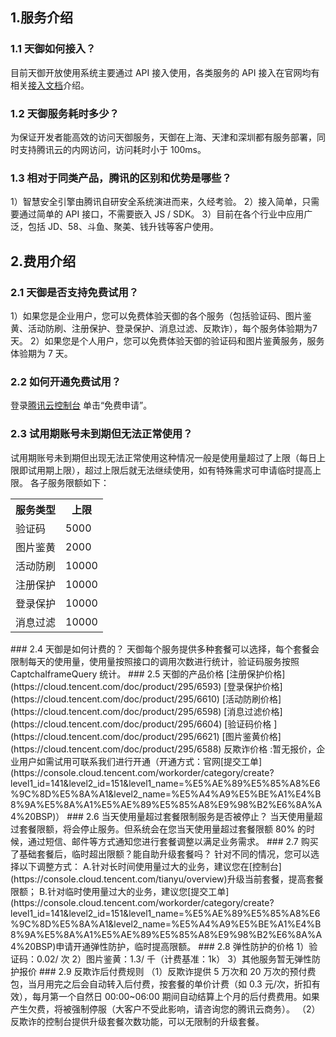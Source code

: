 ## 1.服务介绍
### 1.1 天御如何接入？
目前天御开放使用系统主要通过 API 接入使用，各类服务的 API 接入在官网均有相关[接入文档](https://cloud.tencent.com/document/api/295/1774)介绍。
### 1.2 天御服务耗时多少？
为保证开发者能高效的访问天御服务，天御在上海、天津和深圳都有服务部署，同时支持腾讯云的内网访问，访问耗时小于 100ms。
### 1.3 相对于同类产品，腾讯的区别和优势是哪些？
1）智慧安全引擎由腾讯自研安全系统演进而来，久经考验。
2）接入简单，只需要通过简单的 API 接口，不需要嵌入 JS / SDK。
3）目前在各个行业中应用广泛，包括 JD、58、斗鱼、聚美、钱升钱等客户使用。

## 2.费用介绍

### 2.1 天御是否支持免费试用？
1）如果您是企业用户，您可以免费体验天御的各个服务（包括验证码、图片鉴黄、活动防刷、注册保护、登录保护、消息过滤、反欺诈），每个服务体验期为7天。
2）如果您是个人用户，您可以免费体验天御的验证码和图片鉴黄服务，服务体验期为 7 天。
### 2.2 如何开通免费试用？
登录[腾讯云控制台](https://console.cloud.tencent.com/tianyu/overview) 单击“免费申请”。
### 2.3 试用期账号未到期但无法正常使用？
试用期账号未到期但出现无法正常使用这种情况一般是使用量超过了上限（每日上限即试用期上限），超过上限后就无法继续使用，如有特殊需求可申请临时提高上限。
各子服务限额如下：
<table class="t">
<th><b>服务类型</b>
</th><th> <b>上限</b>
</th>
<tr>
<td> 验证码
</td><td> 5000
</td></tr>
<tr>
<td> 图片鉴黄
</td><td> 2000
</td></tr>
<tr>
<td> 活动防刷
</td><td> 10000
</td></tr>
<tr>
<td> 注册保护
</td><td> 10000
</td></tr>
<tr>
<td> 登录保护
</td><td> 10000
</td></tr>
<tr>
<td> 消息过滤
</td><td> 10000
</td></tr></tbody></table>
### 2.4 天御是如何计费的？
天御每个服务提供多种套餐可以选择，每个套餐会限制每天的使用量，使用量按照接口的调用次数进行统计，验证码服务按照 CaptchaIframeQuery 统计。
### 2.5 天御的产品价格
[注册保护价格](https://cloud.tencent.com/doc/product/295/6593)
[登录保护价格](https://cloud.tencent.com/doc/product/295/6610)
[活动防刷价格](https://cloud.tencent.com/doc/product/295/6598)
[消息过滤价格](https://cloud.tencent.com/doc/product/295/6604)
[验证码价格  ](https://cloud.tencent.com/doc/product/295/6621)
[图片鉴黄价格](https://cloud.tencent.com/doc/product/295/6588)
反欺诈价格  :暂无报价，企业用户如需试用可联系我们进行开通（开通方式：官网[提交工单](https://console.cloud.tencent.com/workorder/category/create?level1_id=141&level2_id=151&level1_name=%E5%AE%89%E5%85%A8%E6%9C%8D%E5%8A%A1&level2_name=%E5%A4%A9%E5%BE%A1%E4%B8%9A%E5%8A%A1%E5%AE%89%E5%85%A8%E9%98%B2%E6%8A%A4%20BSP)）
### 2.6 当天使用量超过套餐限制服务是否被停止？
当天使用量超过套餐限额，将会停止服务。但系统会在您当天使用量超过套餐限额 80% 的时候，通过短信、邮件等方式通知您进行套餐调整以满足业务需求。
### 2.7 购买了基础套餐后，临时超出限额？能自助升级套餐吗？
针对不同的情况，您可以选择以下调整方式：
A.针对长时间使用量过大的业务，建议您在[控制台](https://console.cloud.tencent.com/tianyu/overview)升级当前套餐，提高套餐限额；
B.针对临时使用量过大的业务，建议您[提交工单](https://console.cloud.tencent.com/workorder/category/create?level1_id=141&level2_id=151&level1_name=%E5%AE%89%E5%85%A8%E6%9C%8D%E5%8A%A1&level2_name=%E5%A4%A9%E5%BE%A1%E4%B8%9A%E5%8A%A1%E5%AE%89%E5%85%A8%E9%98%B2%E6%8A%A4%20BSP)申请开通弹性防护，临时提高限额。
### 2.8 弹性防护的价格
1）验证码：0.02/ 次
2）图片鉴黄：1.3/ 千（计费基准：1k）
3）其他服务暂无弹性防护报价
### 2.9 反欺诈后付费规则
（1）反欺诈提供 5 万次和 20 万次的预付费包，当月用完之后会自动转入后付费，按套餐的单价计费（如 0.3 元/次，折扣有效），每月第一个自然日 00:00~06:00 期间自动结算上个月的后付费费用。如果产生欠费，将被强制停服（大客户不受此影响，请咨询您的腾讯云商务）。
（2）反欺诈的控制台提供升级套餐次数功能，可以无限制的升级套餐。

